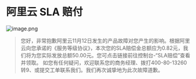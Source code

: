 # 阿里云 SLA 赔付

![image.png](https://7.z.wiki/autoupload/20231124/UoCJ.220X1470-image.png)

> 您好，非常抱歉阿里云11月12日发生的产品故障对您产生的影响。根据阿里云向您承诺的《服务等级协议》，本次您的SLA赔偿金总额应为0.82元，我们将为您实际发放总额50.00元。您可点击链接前往控制台-“SLA赔偿”查看并领取。 如您有任何疑问，欢迎联系您的商务经理、拨打400-80-13260转9、或提交工单联系我们。我们再次诚挚地为此次故障道歉。
